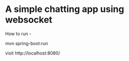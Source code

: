 A simple chatting app using websocket
=====================================

How to run -

mvn spring-boot:run

visit http://localhost:8080/
